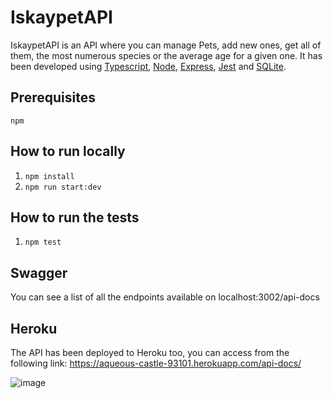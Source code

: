 # IskaypetAPI

IskaypetAPI is an API where you can manage Pets, add new ones, get all of them, the most numerous species or the average age for a given one. It has been developed using [Typescript](https://www.typescriptlang.org/), [Node](https://nodejs.org/en/), [Express](https://expressjs.com/), [Jest](https://jestjs.io/) and [SQLite](https://www.sqlite.org/index.html).

## Prerequisites

`npm`

## How to run locally

1. `npm install`
2. `npm run start:dev`

## How to run the tests

1. `npm test`

## Swagger

You can see a list of all the endpoints available on localhost:3002/api-docs

## Heroku

The API has been deployed to Heroku too, you can access from the following link: https://aqueous-castle-93101.herokuapp.com/api-docs/

![image](https://user-images.githubusercontent.com/4160757/224505116-d22b8588-296d-411b-8b5a-d8b018a651c9.png)
